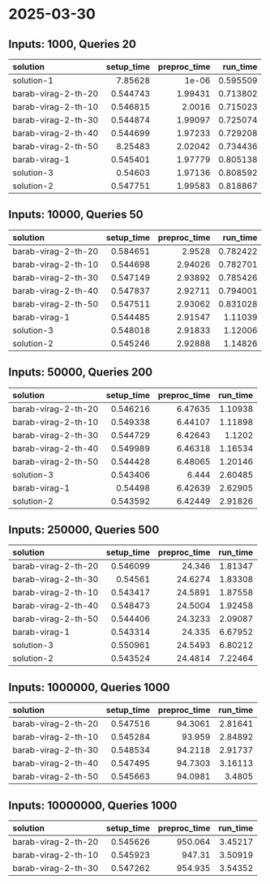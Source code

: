 # 2025-03-30

## Inputs: 1000, Queries 20

| solution            |   setup_time |   preproc_time |   run_time |
|:--------------------|-------------:|---------------:|-----------:|
| solution-1          |     7.85628  |        1e-06   |   0.595509 |
| barab-virag-2-th-20 |     0.544743 |        1.99431 |   0.713802 |
| barab-virag-2-th-10 |     0.546815 |        2.0016  |   0.715023 |
| barab-virag-2-th-30 |     0.544874 |        1.99097 |   0.725074 |
| barab-virag-2-th-40 |     0.544699 |        1.97233 |   0.729208 |
| barab-virag-2-th-50 |     8.25483  |        2.02042 |   0.734436 |
| barab-virag-1       |     0.545401 |        1.97779 |   0.805138 |
| solution-3          |     0.54603  |        1.97136 |   0.808592 |
| solution-2          |     0.547751 |        1.99583 |   0.818867 |

## Inputs: 10000, Queries 50

| solution            |   setup_time |   preproc_time |   run_time |
|:--------------------|-------------:|---------------:|-----------:|
| barab-virag-2-th-20 |     0.584651 |        2.9528  |   0.782422 |
| barab-virag-2-th-10 |     0.544698 |        2.94026 |   0.782701 |
| barab-virag-2-th-30 |     0.547149 |        2.93892 |   0.785426 |
| barab-virag-2-th-40 |     0.547837 |        2.92711 |   0.794001 |
| barab-virag-2-th-50 |     0.547511 |        2.93062 |   0.831028 |
| barab-virag-1       |     0.544485 |        2.91547 |   1.11039  |
| solution-3          |     0.548018 |        2.91833 |   1.12006  |
| solution-2          |     0.545246 |        2.92888 |   1.14826  |

## Inputs: 50000, Queries 200

| solution            |   setup_time |   preproc_time |   run_time |
|:--------------------|-------------:|---------------:|-----------:|
| barab-virag-2-th-20 |     0.546216 |        6.47635 |    1.10938 |
| barab-virag-2-th-10 |     0.549338 |        6.44107 |    1.11898 |
| barab-virag-2-th-30 |     0.544729 |        6.42643 |    1.1202  |
| barab-virag-2-th-40 |     0.549989 |        6.46318 |    1.16534 |
| barab-virag-2-th-50 |     0.544428 |        6.48065 |    1.20146 |
| solution-3          |     0.543406 |        6.444   |    2.60485 |
| barab-virag-1       |     0.54498  |        6.42639 |    2.62905 |
| solution-2          |     0.543592 |        6.42449 |    2.91826 |

## Inputs: 250000, Queries 500

| solution            |   setup_time |   preproc_time |   run_time |
|:--------------------|-------------:|---------------:|-----------:|
| barab-virag-2-th-20 |     0.546099 |        24.346  |    1.81347 |
| barab-virag-2-th-30 |     0.54561  |        24.6274 |    1.83308 |
| barab-virag-2-th-10 |     0.543417 |        24.5891 |    1.87558 |
| barab-virag-2-th-40 |     0.548473 |        24.5004 |    1.92458 |
| barab-virag-2-th-50 |     0.544406 |        24.3233 |    2.09087 |
| barab-virag-1       |     0.543314 |        24.335  |    6.67952 |
| solution-3          |     0.550961 |        24.5493 |    6.80212 |
| solution-2          |     0.543524 |        24.4814 |    7.22464 |

## Inputs: 1000000, Queries 1000

| solution            |   setup_time |   preproc_time |   run_time |
|:--------------------|-------------:|---------------:|-----------:|
| barab-virag-2-th-20 |     0.547516 |        94.3061 |    2.81641 |
| barab-virag-2-th-10 |     0.545284 |        93.959  |    2.84892 |
| barab-virag-2-th-30 |     0.548534 |        94.2118 |    2.91737 |
| barab-virag-2-th-40 |     0.547495 |        94.7303 |    3.16113 |
| barab-virag-2-th-50 |     0.545663 |        94.0981 |    3.4805  |

## Inputs: 10000000, Queries 1000

| solution            |   setup_time |   preproc_time |   run_time |
|:--------------------|-------------:|---------------:|-----------:|
| barab-virag-2-th-20 |     0.545626 |        950.064 |    3.45217 |
| barab-virag-2-th-10 |     0.545923 |        947.31  |    3.50919 |
| barab-virag-2-th-30 |     0.547262 |        954.935 |    3.54352 |